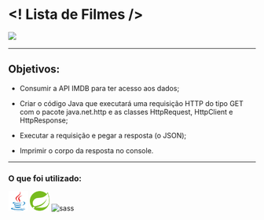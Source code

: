 # <! Lista de Filmes />

<img src="https://www.alura.com.br/artigos/assets/mudancas-java-versao8/mudancas-java-versao8.jpg"/>

<hr/>

<h2>Objetivos: </h2>

<ul>
  <li>
    <p>Consumir a API IMDB para ter acesso aos dados;</p>
  </li>
  
  <li>
    <p>Criar o código Java que executará uma requisição HTTP do tipo GET com o pacote java.net.http e as classes HttpRequest, HttpClient e HttpResponse;</p>
  </li>
  
  <li>
    <p>Executar a requisição e pegar a resposta (o JSON);</p>
  </li>
  
  <li>
    <p>Imprimir o corpo da resposta no console.</p>
  </li>
</ul>


<hr/>


<h3 align="left">O que foi utilizado: </h3>

<a><img src="https://raw.githubusercontent.com/devicons/devicon/master/icons/java/java-original.svg" alt="java" width="40" height="40"/></a>
<img src="https://raw.githubusercontent.com/devicons/devicon/master/icons/spring/spring-original.svg" alt="sass" width="40" height="40"/>
<img src="https://avatars.githubusercontent.com/u/10251060?s=48&v=4" alt="sass" width="40" height="40"/>
